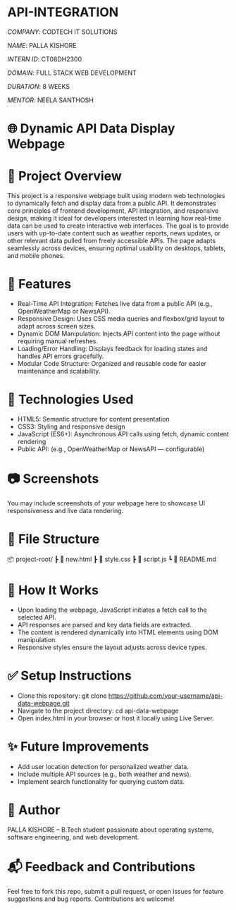 # API-INTEGRATION

*COMPANY*: CODTECH IT SOLUTIONS

*NAME*: PALLA KISHORE

*INTERN ID*: CT08DH2300

*DOMAIN*: FULL STACK WEB DEVELOPMENT

*DURATION*: 8 WEEKS

*MENTOR*: NEELA SANTHOSH

# 🌐 Dynamic API Data Display Webpage
# 📌 Project Overview
This project is a responsive webpage built using modern web technologies to dynamically fetch and display data from a public API. It demonstrates core principles of frontend development, API integration, and responsive design, making it ideal for developers interested in learning how real-time data can be used to create interactive web interfaces.
The goal is to provide users with up-to-date content such as weather reports, news updates, or other relevant data pulled from freely accessible APIs. The page adapts seamlessly across devices, ensuring optimal usability on desktops, tablets, and mobile phones.
# 🚀 Features
- Real-Time API Integration: Fetches live data from a public API (e.g., OpenWeatherMap or NewsAPI).
- Responsive Design: Uses CSS media queries and flexbox/grid layout to adapt across screen sizes.
- Dynamic DOM Manipulation: Injects API content into the page without requiring manual refreshes.
- Loading/Error Handling: Displays feedback for loading states and handles API errors gracefully.
- Modular Code Structure: Organized and reusable code for easier maintenance and scalability.
# 🔧 Technologies Used
- HTML5: Semantic structure for content presentation
- CSS3: Styling and responsive design
- JavaScript (ES6+): Asynchronous API calls using fetch, dynamic content rendering
- Public API: (e.g., OpenWeatherMap or NewsAPI — configurable)
# 📷 Screenshots
You may include screenshots of your webpage here to showcase UI responsiveness and live data rendering.
# 📁 File Structure
📦 project-root/
 ┣ 📄 new.html
 ┣ 📄 style.css
 ┣ 📄 script.js
 ┗ 📄 README.md


# 📖 How It Works
- Upon loading the webpage, JavaScript initiates a fetch call to the selected API.
- API responses are parsed and key data fields are extracted.
- The content is rendered dynamically into HTML elements using DOM manipulation.
- Responsive styles ensure the layout adjusts across device types.
# ✅ Setup Instructions
- Clone this repository:
git clone https://github.com/your-username/api-data-webpage.git
- Navigate to the project directory:
cd api-data-webpage
- Open index.html in your browser or host it locally using Live Server.
# ✨ Future Improvements
- Add user location detection for personalized weather data.
- Include multiple API sources (e.g., both weather and news).
- Implement search functionality for querying custom data.
# 👤 Author
PALLA KISHORE – B.Tech student passionate about operating systems, software engineering, and web development.
# 📬 Feedback and Contributions
Feel free to fork this repo, submit a pull request, or open issues for feature suggestions and bug reports. Contributions are welcome!
